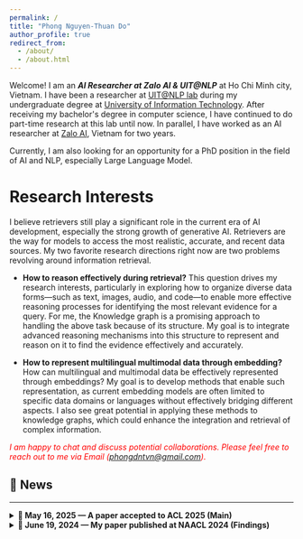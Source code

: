 ```yaml
---
permalink: /
title: "Phong Nguyen-Thuan Do"
author_profile: true
redirect_from: 
  - /about/
  - /about.html
---
```



Welcome! I am an ***AI Researcher at Zalo AI & UIT@NLP*** at Ho Chi Minh city, Vietnam. I have been a researcher at [UIT@NLP lab](https://nlp.uit.edu.vn/home) during my undergraduate degree at [University of Information Technology](https://www.uit.edu.vn/). After receiving my bachelor's degree in computer science, I have continued to do part-time research at this lab until now. In parallel, I have worked as an AI researcher at [Zalo AI](https://zalo.ai/), Vietnam for two years.

Currently, I am also looking for an opportunity for a PhD position in the field of AI and NLP, especially Large Language Model.


Research Interests
======
I believe retrievers still play a significant role in the current era of AI development, especially the strong growth of generative AI. Retrievers are the way for models to access the most realistic, accurate, and recent data sources. My two favorite research directions right now are two problems revolving around information retrieval.

- **How to reason effectively during retrieval?** This question drives my research interests, particularly in exploring how to organize diverse data forms—such as text, images, audio, and code—to enable more effective reasoning processes for identifying the most relevant evidence for a query. For me, the Knowledge graph is a promising approach to handling the above task because of its structure. My goal is to integrate advanced reasoning mechanisms into this structure to represent and reason on it to find the evidence effectively and accurately.

- **How to represent multilingual multimodal data through embedding?** How can multilingual and multimodal data be effectively represented through embeddings? My goal is to develop methods that enable such representation, as current embedding models are often limited to specific data domains or languages without effectively bridging different aspects. I also see great potential in applying these methods to knowledge graphs, which could enhance the integration and retrieval of complex information. 

<span style="color:red">*I am happy to chat and discuss potential collaborations. Please feel free to reach out to me via Email (phongdntvn@gmail.com).*</span>

## 📰 News
------

<details>
  <summary><strong>📄 May 16, 2025 — A paper accepted to ACL 2025 (Main)</strong></summary>
  <p>Our new paper at Zalo with the title <em>"VMLU Benchmarks: A comprehensive benchmark toolkit for Vietnamese LLMs"</em> has been accepted at <strong>ACL 2025</strong>.</p>
</details>

<details>
  <summary><strong>📄 June 19, 2024 — My paper published at NAACL 2024 (Findings)</strong></summary>
  <p>Our new paper at the UIT NLP Group with the title <em>"VLUE: A New Benchmark and Multi-task Knowledge Transfer Learning for Vietnamese Natural Language Understanding"</em> has been published at <strong>NAACL 2024</strong>.</p>
</details>
